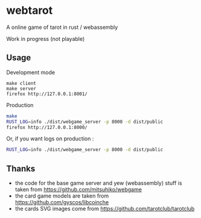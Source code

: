 # webtarot

A online game of tarot in rust / webassembly

Work in progress (not playable)

## Usage

Development mode 

```
make client
make server
firefox http://127.0.0.1:8001/
```

Production

```sh
make
RUST_LOG=info ./dist/webgame_server -p 8000 -d dist/public
firefox http://127.0.0.1:8000/
```
Or, if you want logs on production :
```sh
RUST_LOG=info ./dist/webgame_server -p 8000 -d dist/public
```

## Thanks

* the code for the base game server and yew (webassembly) stuff is taken from https://github.com/mitsuhiko/webgame
* the card game models are taken from https://github.com/gyscos/libcoinche
* the cards SVG images come from https://github.com/tarotclub/tarotclub

